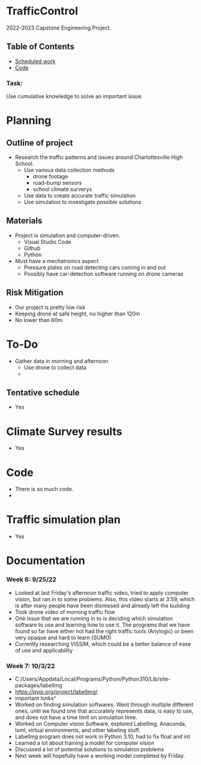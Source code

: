 # TrafficControl
2022-2023 Capstone Engineering Project. 

## Table of Contents
* [Scheduled work](#documentation)
* [Code](#Code)



### Task:
Use cumulative knowledge to solve an important issue.



# Planning
<ln>
  
## Outline of project
*  Research the traffic patterns and issues around Charlottesville High School.
    * Use various data collection methods
      * drone footage
      * road-bump sensors
      * school climate surverys
    * Use data to create accurate traffic simulation
    * Use simulation to investigate possible solutions


## Materials
* Project is  simulation and computer-driven.
  * Visual Studio Code
  * Github
  * Python
* Must have a mechatronics aspect
  * Pressure plates on road detecting cars coming in and out
  * Possibly have car-detection software running on drone cameras


## Risk Mitigation
* Our project is pretty low risk
* Keeping drone at safe height, no higher than 120m
* No lower than 60m

# To-Do
* Gather data in morning and afternoon
  * Use drone to collect data
  * 
## Tentative schedule
* Yes

# Climate Survey results
* Yes



# Code
* There is so much code.
* 



# Traffic simulation plan
* Yes


# Documentation

### Week 6: 9/25/22
* Looked at last Friday's afternoon traffic video, tried to apply computer vision, but ran in to some problems. Also, this video starts at 3:59, which is after many people have been dismissed and already left the building
* Took drone video of morning traffic flow
* One issue that we are running in to is deciding which simulation software to use and learning how to use it. The programs that we have found so far have either not had the right traffic tools (Anylogic) or been very opaque and hard to learn (SUMO)
* Currently researching VISSIM, which could be a better balance of ease of use and applicability

### Week 7: 10/3/22
* C:/Users/Appdata/Local/Programs/Python/Python310/Lib/site-packages/labelImg
* https://pypi.org/project/labelImg/
* important lonks^
* Worked on finding simulation softwares. Went through multiple different ones, until we found one that accurately represents data, is easy to use, and does not have a time limit on simulation time.
* Worked on Computer vision Software, explored LabelImg, Anaconda, lxml, virtual environments, and other labeling stuff. 
* LabelImg program does not work in Python 3.10, had to fix float and int
* Learned a lot about training a model for computer vision
* Discussed a lot of potential solutions to simulation problems
* Next week will hopefully have a working model completed by Friday. 
